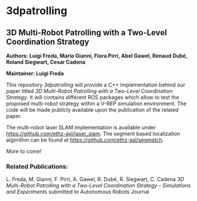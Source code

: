 # 3dpatrolling

## 3D Multi-Robot Patrolling with a Two-Level Coordination Strategy

**Authors: Luigi Freda, Mario Gianni, Fiora Pirri, Abel Gawel, Renaud Dubé, Roland Siegwart, Cesar Cadena** 

**Maintainer: Luigi Freda** 

This repository *3dpatrolling* will provide a C++ implementation behind our paper titled *3D Multi-Robot Patrolling with a Two-Level Coordination Strategy*. It will contains different ROS packages which allow to test the proposed multi-robot strategy within a V-REP simulation environment. The code will be made publicly available upon the publication of the related paper.

The multi-robot laser SLAM implementation is available under https://github.com/ethz-asl/laser_slam. The segment based localization algorithm can be found at https://github.com/ethz-asl/segmatch. 

More to come!

### Related Publications:

L. Freda, M. Gianni, F. Pirri, A. Gawel, R. Dubé, R. Siegwart, C. Cadena
*3D Multi-Robot Patrolling with a Two-Level Coordination Strategy - Simulations and Experiments*
submitted to Autonomous Robots Journal

